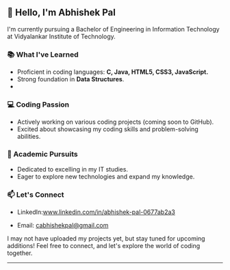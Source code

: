 
## 👋 Hello, I'm Abhishek Pal

I'm currently pursuing a Bachelor of Engineering in Information Technology at Vidyalankar Institute of Technology.

### 📚 What I've Learned

- Proficient in coding languages: **C, Java, HTML5, CSS3, JavaScript.**
- Strong foundation in **Data Structures**.
- 
### 💻 Coding Passion

- Actively working on various coding projects (coming soon to GitHub).
- Excited about showcasing my coding skills and problem-solving abilities.

### 🚀 Academic Pursuits

- Dedicated to excelling in my IT studies.
- Eager to explore new technologies and expand my knowledge.

### 📫 Let's Connect

- LinkedIn:www.linkedin.com/in/abhishek-pal-0677ab2a3

- Email: cabhishekpal@gmail.com

I may not have uploaded my projects yet, but stay tuned for upcoming additions! Feel free to connect, and let's explore the world of coding together.

---
